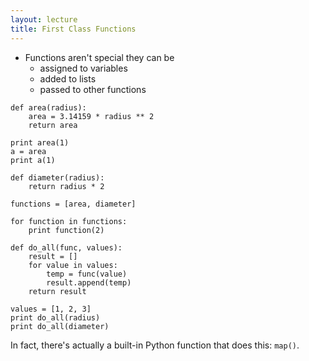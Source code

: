 ```yaml
---
layout: lecture
title: First Class Functions
---
```


* Functions aren't special they can be
  * assigned to variables
  * added to lists
  * passed to other functions

```
def area(radius):
    area = 3.14159 * radius ** 2
	return area

print area(1)
a = area
print a(1)

def diameter(radius):
    return radius * 2

functions = [area, diameter]

for function in functions:
    print function(2)
```

```
def do_all(func, values):
    result = []
	for value in values:
	    temp = func(value)
		result.append(temp)
	return result

values = [1, 2, 3]
print do_all(radius)
print do_all(diameter)
```

In fact, there's actually a built-in Python function that does this: `map()`.
